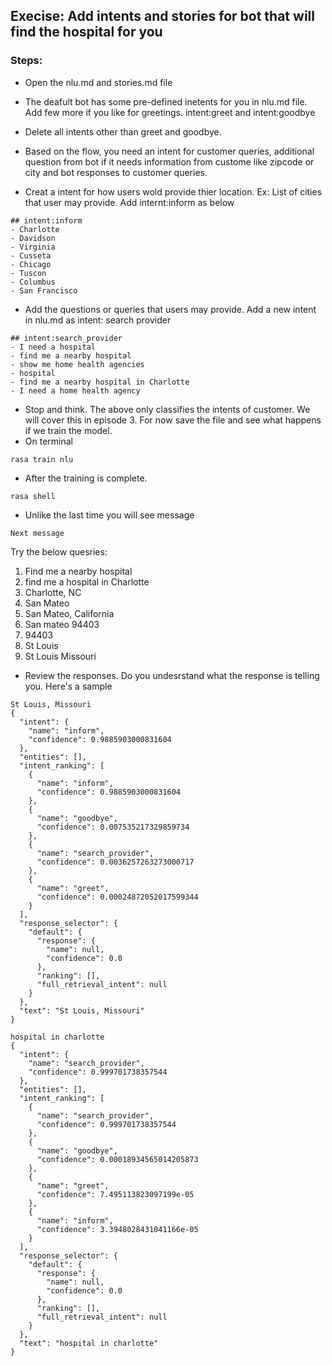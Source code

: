 ## Execise: Add intents and stories for bot that will find the hospital for you

### Steps:
- Open the nlu.md and stories.md file
- The deafult bot has some pre-defined inetents for you in nlu.md file. Add few more if you like for greetings. intent:greet and intent:goodbye
- Delete all intents other than greet and goodbye.
- Based on the flow, you need an intent for customer queries, additional question from bot if it needs information from custome like zipcode or city and  bot responses to customer queries.

- Creat a intent for how users wold provide thier location. Ex: List of cities that user may provide. Add internt:inform as below
```
## intent:inform
- Charlotte
- Davidson
- Virginia
- Cusseta
- Chicago
- Tuscon
- Columbus
- San Francisco

```

- Add the questions or queries that users may provide. Add a new intent in nlu.md as intent: search provider

```
## intent:search_provider
- I need a hospital
- find me a nearby hospital
- show me home health agencies
- hospital
- find me a nearby hospital in Charlotte
- I need a home health agency

```

- Stop and think. The above only classifies the intents of customer. We will cover this in episode 3. For now save the file and see what happens if we train the model.
- On terminal
```
rasa train nlu

```

- After the training is complete.
```
rasa shell
```

- Unlike the last time you will see message
```
Next message
```
Try the below quesries:
1. Find me a nearby hospital
2. find me a hospital in Charlotte 
3. Charlotte, NC
4. San Mateo
5. San Mateo, California
6. San mateo 94403
7. 94403
8. St Louis
9. St Louis Missouri

- Review the responses. Do you undesrstand what the response is telling you. Here's a sample

```
St Louis, Missouri
{
  "intent": {
    "name": "inform",
    "confidence": 0.9885903000831604
  },
  "entities": [],
  "intent_ranking": [
    {
      "name": "inform",
      "confidence": 0.9885903000831604
    },
    {
      "name": "goodbye",
      "confidence": 0.007535217329859734
    },
    {
      "name": "search_provider",
      "confidence": 0.0036257263273000717
    },
    {
      "name": "greet",
      "confidence": 0.00024872052017599344
    }
  ],
  "response_selector": {
    "default": {
      "response": {
        "name": null,
        "confidence": 0.0
      },
      "ranking": [],
      "full_retrieval_intent": null
    }
  },
  "text": "St Louis, Missouri"
}
```

```
hospital in charlotte
{
  "intent": {
    "name": "search_provider",
    "confidence": 0.999701738357544
  },
  "entities": [],
  "intent_ranking": [
    {
      "name": "search_provider",
      "confidence": 0.999701738357544
    },
    {
      "name": "goodbye",
      "confidence": 0.00018934565014205873
    },
    {
      "name": "greet",
      "confidence": 7.495113823097199e-05
    },
    {
      "name": "inform",
      "confidence": 3.3948028431041166e-05
    }
  ],
  "response_selector": {
    "default": {
      "response": {
        "name": null,
        "confidence": 0.0
      },
      "ranking": [],
      "full_retrieval_intent": null
    }
  },
  "text": "hospital in charlotte"
}
```


